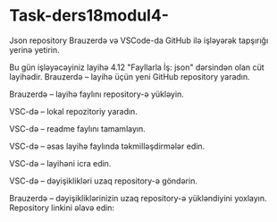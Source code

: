 # Task-ders18modul4-
Json repository 
Brauzerdə və VSCode-da GitHub ilə işləyərək tapşırığı yerinə yetirin.

Bu gün işləyəcəyiniz layihə 4.12 "Fayllarla İş: json" dərsindən olan cüt layihədir.
Brauzerdə – layihə üçün yeni GitHub repository yaradın.

Brauzerdə – layihə faylını repository-ə yükləyin.

VSC-də – lokal repozitoriy yaradın.

VSC-də – readme faylını tamamlayın.

VSC-də – əsas layihə faylında təkmilləşdirmələr edin.

VSC-də – layihəni icra edin.

VSC-də – dəyişiklikləri uzaq repository-ə göndərin.

Brauzerdə – dəyişikliklərinizin uzaq repository-ə yükləndiyini yoxlayın.
Repository linkini əlavə edin:
